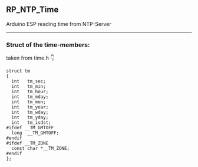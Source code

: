 ## RP_NTP_Time
Arduino ESP reading time from NTP-Server
- - - -
### Struct of the time-members: 
taken from time.h  :point_down:
```
struct tm
{
  int	tm_sec;
  int	tm_min;
  int	tm_hour;
  int	tm_mday;
  int	tm_mon;
  int	tm_year;
  int	tm_wday;
  int	tm_yday;
  int	tm_isdst;
#ifdef __TM_GMTOFF
  long	__TM_GMTOFF;
#endif
#ifdef __TM_ZONE
  const char *__TM_ZONE;
#endif
};

```
